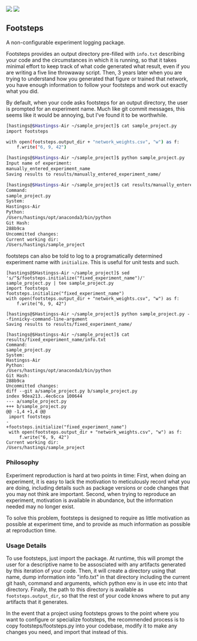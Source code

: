 [<img src="https://github.com/HastingsGreer/footsteps/actions/workflows/test.yml/badge.svg">](https://github.com/HastingsGreer/footsteps/actions) [<img src="https://img.shields.io/pypi/v/footsteps.svg?color=blue">](https://pypi.org/project/footsteps/)
## Footsteps

A non-configurable experiment logging package.

Footsteps provides an output directory pre-filled with `info.txt` describing your code and the circumstances in which it is running, so that it takes minimal effort to keep track of what code generated what result, even if you are writing a five line throwaway script. Then, 3 years later when you are trying to understand how you generated that figure or trained that network, you have enough information to follow your footsteps and work out exactly what you did.

By default, when your code asks footsteps for an output directory, the user is prompted for an experiment name. Much like git commit messages, this seems like it would be annoying, but I've found it to be worthwhile.

```bash
[hastings@$Hastingss-Air ~/sample_project]$ cat sample_project.py
import footsteps

with open(footsteps.output_dir + "network_weights.csv", "w") as f:
    f.write("6, 9, 42")

[hastings@$Hastingss-Air ~/sample_project]$ python sample_project.py
Input name of experiment:
manually_entered_experiment_name
Saving results to results/manually_entered_experiment_name/

[hastings@$Hastingss-Air ~/sample_project]$ cat results/manually_entered_experiment_name/info.txt
Command:
sample_project.py
System:
Hastingss-Air
Python:
/Users/hastings/opt/anaconda3/bin/python
Git Hash:
288b9ca
Uncommitted changes:
Current working dir:
/Users/hastings/sample_project
```
footsteps can also be told to log to a programatically determined experiment name with `initialize`. This is useful for unit tests and such.
```
[hastings@$Hastingss-Air ~/sample_project]$ sed 's/^$/footsteps.initialize("fixed_experiment_name")/' sample_project.py | tee sample_project.py
import footsteps
footsteps.initialize("fixed_experiment_name")
with open(footsteps.output_dir + "network_weights.csv", "w") as f:
    f.write("6, 9, 42")

[hastings@$Hastingss-Air ~/sample_project]$ python sample_project.py --finnicky-command-line-argument
Saving results to results/fixed_experiment_name/

[hastings@$Hastingss-Air ~/sample_project]$ cat results/fixed_experiment_name/info.txt
Command:
sample_project.py
System:
Hastingss-Air
Python:
/Users/hastings/opt/anaconda3/bin/python
Git Hash:
288b9ca
Uncommitted changes:
diff --git a/sample_project.py b/sample_project.py
index 9dea213..4ec6cca 100644
--- a/sample_project.py
+++ b/sample_project.py
@@ -1,4 +1,4 @@
 import footsteps
-
+footsteps.initialize("fixed_experiment_name")
 with open(footsteps.output_dir + "network_weights.csv", "w") as f:
     f.write("6, 9, 42")
Current working dir:
/Users/hastings/sample_project
```

    


### Philosophy

Experiment reproduction is hard at two points in time: First, when doing an experiment, it is easy to lack the motivation to meticulously record what you are doing, including details such as package versions or code changes that you may not think are important. Second, when trying to reproduce an experiment, motivation is available in abundance, but the information needed may no longer exist.

To solve this problem, footsteps is designed to require as little motivation as possible at experiment time, and to provide as much information as possible at reproduction time.

### Usage Details

To use footsteps, just import the package. At runtime, this will prompt the user for a descriptive name to be assosciated with any artifacts generated by this iteration of your code. Then, it will create a directory using that name, dump information into "info.txt" in that directory including the current git hash, command and arguments, which python env is in use etc into that directory. Finally, the path to this directory is available as `footsteps.output_dir`, so that the rest of your code knows where to put any artifacts that it generates.

In the event that a project using footsteps grows to the point where you want to configure or specialize footsteps, the recommended process is to copy footsteps/footsteps.py into your codebase, modify it to make any changes you need, and import that instead of this.

